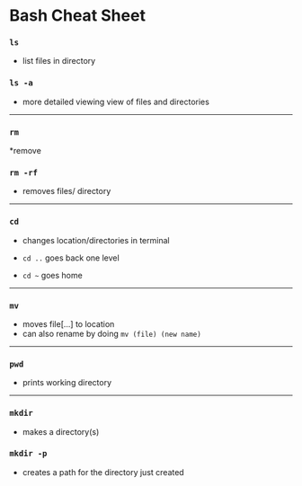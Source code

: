 # Bash Cheat Sheet

### `ls`
* list files in directory

### `ls -a` 
* more detailed viewing view of files and directories 


---


### `rm `
*remove

### `rm -rf` 
* removes files/ directory

---


### `cd` 
* changes location/directories in terminal

* `cd ..` goes back one level 
* `cd ~` goes home 
---
### `mv` 
* moves file[...] to location
* can also rename by doing `mv (file) (new name)` 


---


### `pwd`

* prints working directory


---


###  `mkdir`

* makes a directory(s)

### `mkdir -p` 
* creates a path for the directory just created










